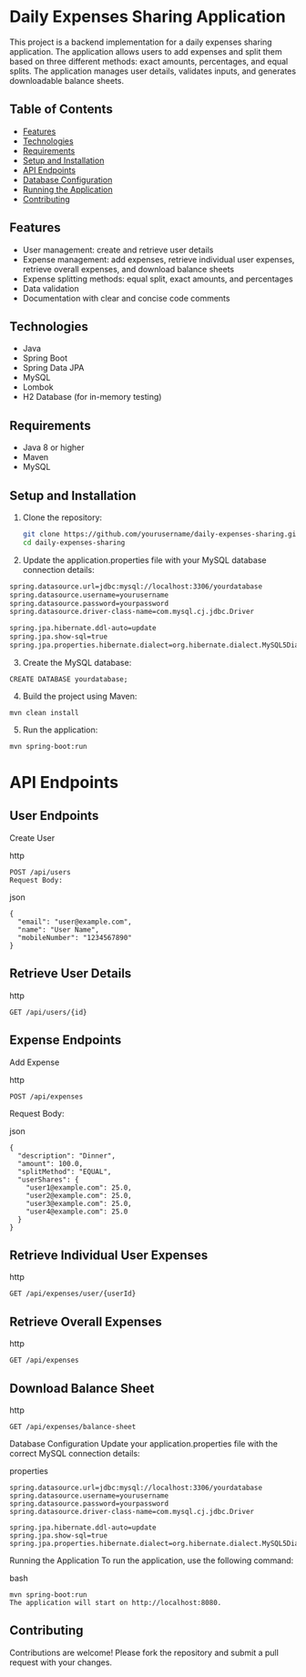 # Daily Expenses Sharing Application

This project is a backend implementation for a daily expenses sharing application. The application allows users to add expenses and split them based on three different methods: exact amounts, percentages, and equal splits. The application manages user details, validates inputs, and generates downloadable balance sheets.

## Table of Contents

- [Features](#features)
- [Technologies](#technologies)
- [Requirements](#requirements)
- [Setup and Installation](#setup-and-installation)
- [API Endpoints](#api-endpoints)
- [Database Configuration](#database-configuration)
- [Running the Application](#running-the-application)
- [Contributing](#contributing)

## Features

- User management: create and retrieve user details
- Expense management: add expenses, retrieve individual user expenses, retrieve overall expenses, and download balance sheets
- Expense splitting methods: equal split, exact amounts, and percentages
- Data validation
- Documentation with clear and concise code comments

## Technologies

- Java
- Spring Boot
- Spring Data JPA
- MySQL
- Lombok
- H2 Database (for in-memory testing)

## Requirements

- Java 8 or higher
- Maven
- MySQL

## Setup and Installation

1. Clone the repository:
   ```bash
   git clone https://github.com/yourusername/daily-expenses-sharing.git
   cd daily-expenses-sharing
2. Update the application.properties file with your MySQL database connection details:
 ```bash
spring.datasource.url=jdbc:mysql://localhost:3306/yourdatabase
spring.datasource.username=yourusername
spring.datasource.password=yourpassword
spring.datasource.driver-class-name=com.mysql.cj.jdbc.Driver

spring.jpa.hibernate.ddl-auto=update
spring.jpa.show-sql=true
spring.jpa.properties.hibernate.dialect=org.hibernate.dialect.MySQL5Dialect
```
3. Create the MySQL database:
```
CREATE DATABASE yourdatabase;
```
4. Build the project using Maven:
```
mvn clean install
```
5. Run the application:
```
mvn spring-boot:run
```
# API Endpoints
## User Endpoints
Create User

http
```
POST /api/users
Request Body:
```
json
```
{
  "email": "user@example.com",
  "name": "User Name",
  "mobileNumber": "1234567890"
}
```
## Retrieve User Details

http
```
GET /api/users/{id}
```
## Expense Endpoints
Add Expense

http
```
POST /api/expenses
```
Request Body:

json
```
{
  "description": "Dinner",
  "amount": 100.0,
  "splitMethod": "EQUAL",
  "userShares": {
    "user1@example.com": 25.0,
    "user2@example.com": 25.0,
    "user3@example.com": 25.0,
    "user4@example.com": 25.0
  }
}
```
## Retrieve Individual User Expenses

http
```
GET /api/expenses/user/{userId}
```
## Retrieve Overall Expenses

http
```
GET /api/expenses
```
## Download Balance Sheet

http
```
GET /api/expenses/balance-sheet
```
Database Configuration
Update your application.properties file with the correct MySQL connection details:

properties
```
spring.datasource.url=jdbc:mysql://localhost:3306/yourdatabase
spring.datasource.username=yourusername
spring.datasource.password=yourpassword
spring.datasource.driver-class-name=com.mysql.cj.jdbc.Driver

spring.jpa.hibernate.ddl-auto=update
spring.jpa.show-sql=true
spring.jpa.properties.hibernate.dialect=org.hibernate.dialect.MySQL5Dialect
```
Running the Application
To run the application, use the following command:

bash
```
mvn spring-boot:run
The application will start on http://localhost:8080.
```
## Contributing
Contributions are welcome! Please fork the repository and submit a pull request with your changes.
